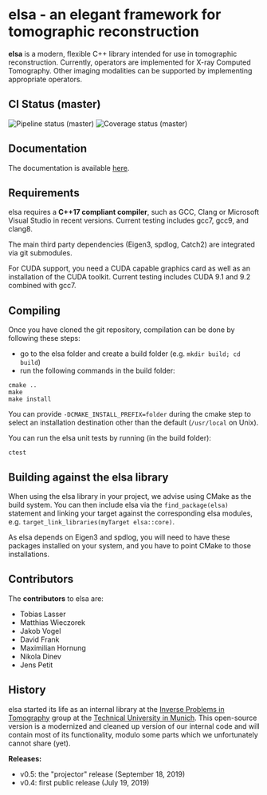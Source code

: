 elsa - an elegant framework for tomographic reconstruction
==========================================================

**elsa** is a modern, flexible C++ library intended for use in tomographic reconstruction. Currently, operators are implemented for X-ray Computed Tomography. Other imaging modalities can be supported by implementing appropriate operators.

CI Status (master)
---------------
![Pipeline status (master)](https://gitlab.lrz.de/IP/elsa/badges/master/pipeline.svg)
![Coverage status (master)](https://gitlab.lrz.de/IP/elsa/badges/master/coverage.svg)

Documentation
-------------

The documentation is available [here](https://ip.campar.in.tum.de/elsadocs/).


Requirements
------------

elsa requires a **C++17 compliant compiler**, such as GCC, Clang or Microsoft Visual Studio in recent versions.
Current testing includes gcc7, gcc9, and clang8.

The main third party dependencies (Eigen3, spdlog, Catch2) are integrated via git submodules.

For CUDA support, you need a CUDA capable graphics card as well as an installation of the CUDA toolkit.
Current testing includes CUDA 9.1 and 9.2 combined with gcc7.

Compiling
---------

Once you have cloned the git repository, compilation can be done by following these steps:

- go to the elsa folder and create a build folder (e.g. `mkdir build; cd build`)
- run the following commands in the build folder:

```
cmake ..
make
make install
```

You can provide `-DCMAKE_INSTALL_PREFIX=folder` during the cmake step to select an installation destination other than the default (`/usr/local` on Unix).

You can run the elsa unit tests by running (in the build folder):
```
ctest
```

Building against the elsa library
---------------------------------

When using the elsa library in your project, we advise using CMake as the build system. You can then include elsa via the `find_package(elsa)` statement and linking your target against the corresponding elsa modules, e.g. `target_link_libraries(myTarget elsa::core)`.

As elsa depends on Eigen3 and spdlog, you will need to have these packages installed on your system, and you have to point CMake to those installations.

Contributors
------------

The **contributors** to elsa are:

- Tobias Lasser
- Matthias Wieczorek
- Jakob Vogel
- David Frank
- Maximilian Hornung
- Nikola Dinev
- Jens Petit

History
-------

elsa started its life as an internal library at the [Inverse Problems in Tomography](https://ip.campar.in.tum.de) group at the [Technical University in Munich](https://www.tum.de). This open-source version is a modernized and cleaned up version of our internal code and will contain most of its functionality, modulo some parts which we unfortunately cannot share (yet).

**Releases:**

- v0.5: the "projector" release (September 18, 2019)
- v0.4: first public release (July 19, 2019)
